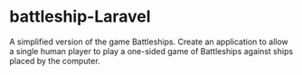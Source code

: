 # battleship-Laravel
A simplified version of the game Battleships. Create an application to allow a single human player to play a one-sided game of Battleships against ships placed by the computer.

